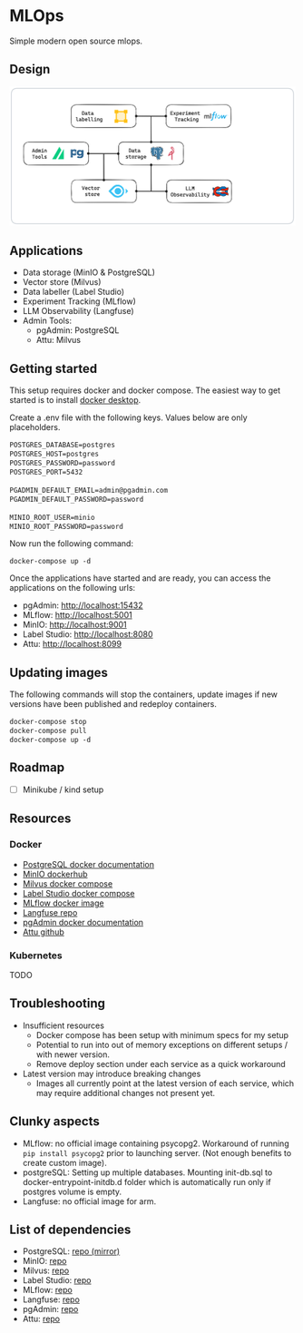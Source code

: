 # MLOps
Simple modern open source mlops.

## Design
![Alt text](assets/mlops.png)

## Applications
- Data storage (MinIO & PostgreSQL)
- Vector store (Milvus)
- Data labeller (Label Studio)
- Experiment Tracking (MLflow)
- LLM Observability (Langfuse)
- Admin Tools:
    - pgAdmin: PostgreSQL
    - Attu: Milvus

## Getting started
This setup requires docker and docker compose. The easiest way to get started is to install [docker desktop](https://docs.docker.com/desktop/install/mac-install/).

Create a .env file with the following keys. Values below are only placeholders.
```
POSTGRES_DATABASE=postgres
POSTGRES_HOST=postgres
POSTGRES_PASSWORD=password
POSTGRES_PORT=5432

PGADMIN_DEFAULT_EMAIL=admin@pgadmin.com
PGADMIN_DEFAULT_PASSWORD=password

MINIO_ROOT_USER=minio
MINIO_ROOT_PASSWORD=password
```

Now run the following command:
```
docker-compose up -d
```

Once the applications have started and are ready, you can access the applications on the following urls:
- pgAdmin: [http://localhost:15432](http://localhost:15432)
- MLflow: [http://localhost:5001](http://localhost:5001)
- MinIO: [http://localhost:9001](http://localhost:9001)
- Label Studio: [http://localhost:8080](http://localhost:8080)
- Attu: [http://localhost:8099](http://localhost:8000)

## Updating images
The following commands will stop the containers, update images if new versions have been published and redeploy containers.
```
docker-compose stop
docker-compose pull
docker-compose up -d
```

## Roadmap
- [ ] Minikube / kind setup

## Resources
### Docker
- [PostgreSQL docker documentation](https://hub.docker.com/_/postgres/)
- [MinIO dockerhub](https://hub.docker.com/r/minio/minio/#!)
- [Milvus docker compose](https://milvus.io/docs/install_standalone-docker-compose.md)
- [Label Studio docker compose](https://labelstud.io/tutorials/segment_anything_model#Using-Docker-Compose-recommended)
- [MLflow docker image](https://github.com/mlflow/mlflow/pkgs/container/mlflow)
- [Langfuse repo](https://github.com/langfuse/langfuse)
- [pgAdmin docker documentation](https://www.pgadmin.org/docs/pgadmin4/8.8/container_deployment.html)
- [Attu github](https://github.com/zilliztech/attu)
### Kubernetes
TODO

## Troubleshooting
- Insufficient resources
    - Docker compose has been setup with minimum specs for my setup
    - Potential to run into out of memory exceptions on different setups / with newer version.
    - Remove deploy section under each service as a quick workaround
- Latest version may introduce breaking changes
    - Images all currently point at the latest version of each service, which may require additional changes not present yet.

## Clunky aspects
- MLflow: no official image containing psycopg2. Workaround of running `pip install psycopg2` prior to launching server. (Not enough benefits to create custom image).
- postgreSQL: Setting up multiple databases. Mounting init-db.sql to docker-entrypoint-initdb.d folder which is automatically run only if postgres volume is empty.
- Langfuse: no official image for arm.

## List of dependencies
- PostgreSQL: [repo (mirror)](https://github.com/postgres/postgres)
- MinIO: [repo](https://github.com/minio/minio)
- Milvus: [repo](https://github.com/milvus-io/milvus)
- Label Studio: [repo](https://github.com/HumanSignal/label-studio)
- MLflow: [repo](https://github.com/mlflow/mlflow)
- Langfuse: [repo](https://github.com/zilliztech/attu)
- pgAdmin: [repo](https://github.com/pgadmin-org/pgadmin4)
- Attu: [repo](https://github.com/zilliztech/attu)
